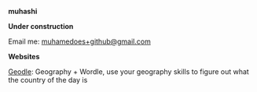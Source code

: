 **muhashi**

**Under construction**

Email me: <muhamedoes+github@gmail.com>

**Websites**

[Geodle](https://muhashi.github.io/geodle): Geography + Wordle, use your geography skills to figure out what the country of the day is
